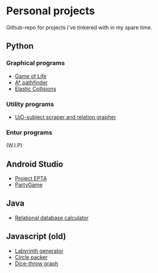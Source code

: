 
# Personal projects
Github-repo for projects i've tinkered with in my spare time.

## Python
### Graphical programs
* [Game of Life](Python/02-graphical/pygame/game%20of%20life/ver2)
* [A* pathfinder](Python/02-graphical/pygame/astar%20_%20maze)
* [Elastic Collisions](Python/02-graphical/pygame/elastic%20collisions)
### Utility programs
* [UiO-subject scraper and relation grapher](Python/05-webscraper)
### Entur programs
(W.I.P)

## Android Studio
* [Project EPTA](https://github.com/EricSvebakk/Project-EPTA)
* [PartyGame](https://github.com/EricSvebakk/PartyGame)

## Java
* [Relational database calculator](Java/BCNF)

## Javascript (old)
* [Labyrinth generator](Javascript/labyrint)
* [Circle packer](Javascript/sirkelpakking)
* [Dice-throw graph](Javascript/terningkast)